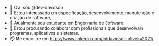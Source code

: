 - 👋 Ola, sou @dev-davidson
- 👀 Estou interessado em especificação, desenvolvimento, manutenção e criação de software,
- 🌱 Atualmente sou estudante em Engenharia de Software
- 💞️ Estou procurando colaborar com profissionais que desenvolvam programas, aplicativos e sistemas.
- 📫 Me encontre em https://www.linkedin.com/in/davidson-oliveira2021/

<!---
dev-davidson/dev-davidson is a ✨ special ✨ repository because its `README.md` (this file) appears on your GitHub profile.
You can click the Preview link to take a look at your changes.
--->
